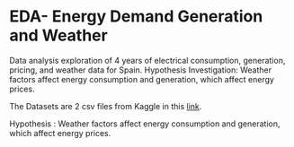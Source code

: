 # EDA- Energy Demand Generation and Weather 
Data analysis exploration of 4 years of electrical consumption, generation, pricing, and weather data for Spain.  Hypothesis Investigation: Weather factors affect energy consumption and generation, which affect energy prices. 

The Datasets are 2 csv files from Kaggle in this [link](https://www.kaggle.com/datasets/nicholasjhana/energy-consumption-generation-prices-and-weather?select=weather_features.csv).

Hypothesis : Weather factors affect energy consumption and generation, which affect energy prices.

<p align="center">
  <img src=""/>
</p>
